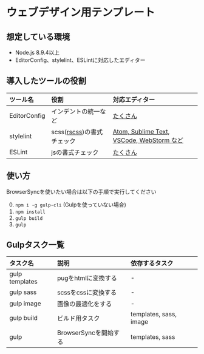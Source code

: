 # ウェブデザイン用テンプレート

## 想定している環境

* Node.js 8.9.4以上
* EditorConfig、stylelint、ESLintに対応したエディター

## 導入したツールの役割

| ツール名 | 役割 | 対応エディター |
| :- | :- | :- |
| EditorConfig | インデントの統一など | [たくさん](http://editorconfig.org/#download) |
| stylelint | scss([rscss](http://rscss.io))の書式チェック | [Atom, Sublime Text, VSCode, WebStorm など](https://github.com/stylelint/stylelint/blob/master/docs/user-guide/complementary-tools.md#editor-plugins) |
| ESLint | jsの書式チェック | [たくさん](https://eslint.org/docs/user-guide/integrations#editors) |

## 使い方

BrowserSyncを使いたい場合は以下の手順で実行してください

0. `npm i -g gulp-cli` (Gulpを使っていない場合)
1. `npm install`
2. `gulp build`
3. `gulp`

## Gulpタスク一覧

| タスク名 | 説明 | 依存するタスク |
| :- | :- | :-
| gulp templates | pugをhtmlに変換する | - |
| gulp sass | scssをcssに変換する | - |
| gulp image | 画像の最適化をする | - |
| gulp build | ビルド用タスク | templates, sass, image |
| gulp | BrowserSyncを開始する | templates, sass |
